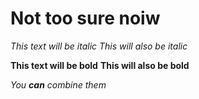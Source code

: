 # Not too sure noiw

*This text will be italic*
_This will also be italic_

**This text will be bold**
__This will also be bold__

_You **can** combine them_
